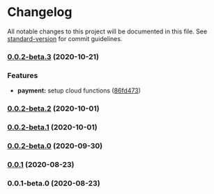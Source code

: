 # Changelog

All notable changes to this project will be documented in this file. See [standard-version](https://github.com/conventional-changelog/standard-version) for commit guidelines.

### [0.0.2-beta.3](https://github.com/yashanand1910/rozgar.today/compare/v0.0.2-beta.2...v0.0.2-beta.3) (2020-10-21)


### Features

* **payment:** setup cloud functions ([86fd473](https://github.com/yashanand1910/rozgar.today/commit/86fd4736cf66050adbf26d0048f95986218bd0db))

### [0.0.2-beta.2](https://github.com/yashanand1910/rozgar.today/compare/v0.0.2-beta.1...v0.0.2-beta.2) (2020-10-01)

### [0.0.2-beta.1](https://github.com/yashanand1910/rozgar.today/compare/v0.0.2-beta.0...v0.0.2-beta.1) (2020-10-01)

### [0.0.2-beta.0](https://github.com/yashanand1910/rozgar.today/compare/v0.0.1...v0.0.2-beta.0) (2020-09-30)

### [0.0.1](https://github.com/yashanand1910/rozgar.today/compare/v0.0.1-beta.0...v0.0.1) (2020-08-23)

### 0.0.1-beta.0 (2020-08-23)
